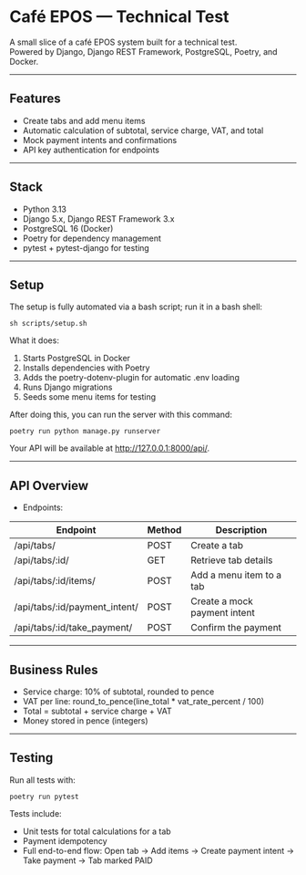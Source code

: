 # Café EPOS — Technical Test

A small slice of a café EPOS system built for a technical test.  
Powered by Django, Django REST Framework, PostgreSQL, Poetry, and Docker.

---

## Features

- Create tabs and add menu items  
- Automatic calculation of subtotal, service charge, VAT, and total  
- Mock payment intents and confirmations  
- API key authentication for endpoints

---

## Stack

- Python 3.13  
- Django 5.x, Django REST Framework 3.x  
- PostgreSQL 16 (Docker)  
- Poetry for dependency management  
- pytest + pytest-django for testing  

---

## Setup

The setup is fully automated via a bash script; run it in a bash shell:

```
sh scripts/setup.sh
```

What it does:

1. Starts PostgreSQL in Docker
2. Installs dependencies with Poetry  
3. Adds the poetry-dotenv-plugin for automatic .env loading  
4. Runs Django migrations
5. Seeds some menu items for testing 

After doing this, you can run the server with this command:

```
poetry run python manage.py runserver
```

Your API will be available at http://127.0.0.1:8000/api/.

---

## API Overview

- Endpoints:

Endpoint | Method | Description
-------- | ------ | -----------
/api/tabs/ | POST | Create a tab
/api/tabs/:id/ | GET | Retrieve tab details
/api/tabs/:id/items/ | POST | Add a menu item to a tab
/api/tabs/:id/payment_intent/ | POST | Create a mock payment intent
/api/tabs/:id/take_payment/ | POST | Confirm the payment

---

## Business Rules

- Service charge: 10% of subtotal, rounded to pence  
- VAT per line: round_to_pence(line_total * vat_rate_percent / 100)  
- Total = subtotal + service charge + VAT  
- Money stored in pence (integers)  

---

## Testing

Run all tests with:

```
poetry run pytest
```

Tests include:

- Unit tests for total calculations for a tab
- Payment idempotency 
- Full end-to-end flow: Open tab → Add items → Create payment intent → Take payment → Tab marked PAID